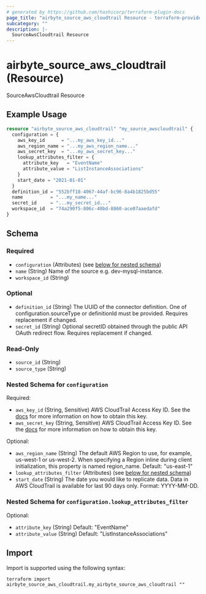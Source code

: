 ```yaml
---
# generated by https://github.com/hashicorp/terraform-plugin-docs
page_title: "airbyte_source_aws_cloudtrail Resource - terraform-provider-airbyte"
subcategory: ""
description: |-
  SourceAwsCloudtrail Resource
---
```


# airbyte_source_aws_cloudtrail (Resource)

SourceAwsCloudtrail Resource

## Example Usage

```terraform
resource "airbyte_source_aws_cloudtrail" "my_source_awscloudtrail" {
  configuration = {
    aws_key_id      = "...my_aws_key_id..."
    aws_region_name = "...my_aws_region_name..."
    aws_secret_key  = "...my_aws_secret_key..."
    lookup_attributes_filter = {
      attribute_key   = "EventName"
      attribute_value = "ListInstanceAssociations"
    }
    start_date = "2021-01-01"
  }
  definition_id = "552bff18-4067-44af-bc96-8a4b1825bd55"
  name          = "...my_name..."
  secret_id     = "...my_secret_id..."
  workspace_id  = "74a290f5-806c-40bd-8860-ace07aaedafd"
}
```

<!-- schema generated by tfplugindocs -->
## Schema

### Required

- `configuration` (Attributes) (see [below for nested schema](#nestedatt--configuration))
- `name` (String) Name of the source e.g. dev-mysql-instance.
- `workspace_id` (String)

### Optional

- `definition_id` (String) The UUID of the connector definition. One of configuration.sourceType or definitionId must be provided. Requires replacement if changed.
- `secret_id` (String) Optional secretID obtained through the public API OAuth redirect flow. Requires replacement if changed.

### Read-Only

- `source_id` (String)
- `source_type` (String)

<a id="nestedatt--configuration"></a>
### Nested Schema for `configuration`

Required:

- `aws_key_id` (String, Sensitive) AWS CloudTrail Access Key ID. See the <a href="https://docs.airbyte.com/integrations/sources/aws-cloudtrail">docs</a> for more information on how to obtain this key.
- `aws_secret_key` (String, Sensitive) AWS CloudTrail Access Key ID. See the <a href="https://docs.airbyte.com/integrations/sources/aws-cloudtrail">docs</a> for more information on how to obtain this key.

Optional:

- `aws_region_name` (String) The default AWS Region to use, for example, us-west-1 or us-west-2. When specifying a Region inline during client initialization, this property is named region_name. Default: "us-east-1"
- `lookup_attributes_filter` (Attributes) (see [below for nested schema](#nestedatt--configuration--lookup_attributes_filter))
- `start_date` (String) The date you would like to replicate data. Data in AWS CloudTrail is available for last 90 days only. Format: YYYY-MM-DD.

<a id="nestedatt--configuration--lookup_attributes_filter"></a>
### Nested Schema for `configuration.lookup_attributes_filter`

Optional:

- `attribute_key` (String) Default: "EventName"
- `attribute_value` (String) Default: "ListInstanceAssociations"

## Import

Import is supported using the following syntax:

```shell
terraform import airbyte_source_aws_cloudtrail.my_airbyte_source_aws_cloudtrail ""
```
